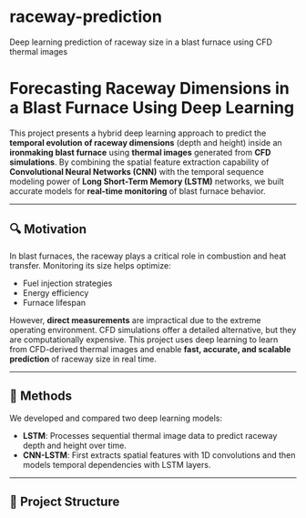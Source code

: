# raceway-prediction
Deep learning prediction of raceway size in a blast furnace using CFD thermal images
# Forecasting Raceway Dimensions in a Blast Furnace Using Deep Learning

This project presents a hybrid deep learning approach to predict the **temporal evolution of raceway dimensions** (depth and height) inside an **ironmaking blast furnace** using **thermal images** generated from **CFD simulations**. By combining the spatial feature extraction capability of **Convolutional Neural Networks (CNN)** with the temporal sequence modeling power of **Long Short-Term Memory (LSTM)** networks, we built accurate models for **real-time monitoring** of blast furnace behavior.

---

## 🔍 Motivation

In blast furnaces, the raceway plays a critical role in combustion and heat transfer. Monitoring its size helps optimize:
- Fuel injection strategies
- Energy efficiency
- Furnace lifespan

However, **direct measurements** are impractical due to the extreme operating environment. CFD simulations offer a detailed alternative, but they are computationally expensive. This project uses deep learning to learn from CFD-derived thermal images and enable **fast, accurate, and scalable prediction** of raceway size in real time.

---

## 🧠 Methods

We developed and compared two deep learning models:

- **LSTM**: Processes sequential thermal image data to predict raceway depth and height over time.
- **CNN-LSTM**: First extracts spatial features with 1D convolutions and then models temporal dependencies with LSTM layers.

---

## 📁 Project Structure
